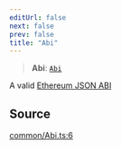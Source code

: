```yaml
---
editUrl: false
next: false
prev: false
title: "Abi"
---
```


> **Abi**: [`Abi`](/reference/tevm/utils/type-aliases/abi/)

A valid [Ethereum JSON ABI](https://docs.soliditylang.org/en/latest/abi-spec.html#json)

## Source

[common/Abi.ts:6](https://github.com/evmts/tevm-monorepo/blob/main/packages/actions-types/src/common/Abi.ts#L6)
